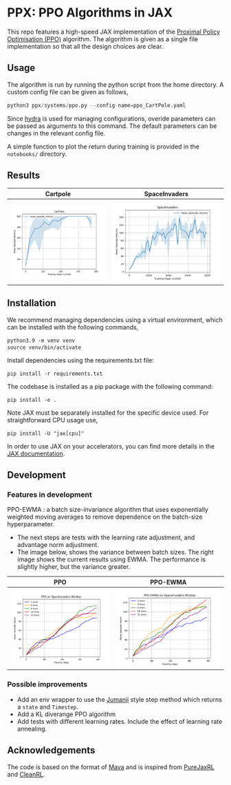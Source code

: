 # PPX: PPO Algorithms in JAX

This repo features a high-speed JAX implementation of the [Proximal Policy Optimisation (PPO)](https://arxiv.org/abs/1707.06347) algorithm.
The algorithm is given as a single file implementation so that all the design choices are clear.


## Usage

The algorithm is run by running the python script from the home directory. A custom config file can be given as follows,
```python
python3 ppx/systems/ppo.py --config-name=ppo_CartPole.yaml
```
Since [hydra](https://hydra.cc/docs/intro/) is used for managing configurations, overide parameters can be passed as arguments to this command.
The default parameters can be changes in the relevant config file.

A simple function to plot the return during training is provided in the `notebooks/` directory.

## Results

| Cartpole | SpaceInvaders |
| :----: | :----: |
| ![](Images/Cartpole_mean.png) | ![](Images/SpaceInvaders_mean.png) | 

## Installation

We recommend managing dependencies using a virtual environment, which can be installed with the following commands,
```
python3.9 -m venv venv
source venv/bin/activate
```

Install dependencies using the requirements.txt file:

```
pip install -r requirements.txt
```
The codebase is installed as a pip package with the following command:
```
pip install -e .
```

Note JAX must be separately installed for the specific device used. For straightforward CPU usage use,
```
pip install -U "jax[cpu]"
```

In order to use JAX on your accelerators, you can find more details in the [JAX documentation](https://github.com/google/jax#installation).

## Development

### Features in development

PPO-EWMA 
: a batch size-invariance algorithm that uses exponentially weighted moving averages to remove dependence on the batch-size hyperparameter.
- The next steps are tests with the learning rate adjustment, and advantage norm adjustment.
- The image below, shows the variance between batch sizes. The right image shows the current results using EWMA. The performance is slightly higher, but the variance greater.

| PPO | PPO-EWMA | 
| :---: |  :---: | 
| ![](Images/ppo_SpaceInvaders-MinAtar.png) | ![](Images/ppo_ewma_SpaceInvaders-MinAtar.png) |

### Possible improvements
- Add an env wrapper to use the [Jumanji](https://github.com/instadeepai/jumanji/) style step method which returns a `state` and `Timestep`.
- Add a KL diverange PPO algorithm
- Add tests with different learning rates. Include the effect of learning rate annealing.


## Acknowledgements

The code is based on the format of [Mava](https://github.com/instadeepai/Mava.git) and is inspired from [PureJaxRL](https://github.com/luchris429/purejaxrl) and [CleanRL](https://github.com/vwxyzjn/cleanrl).




